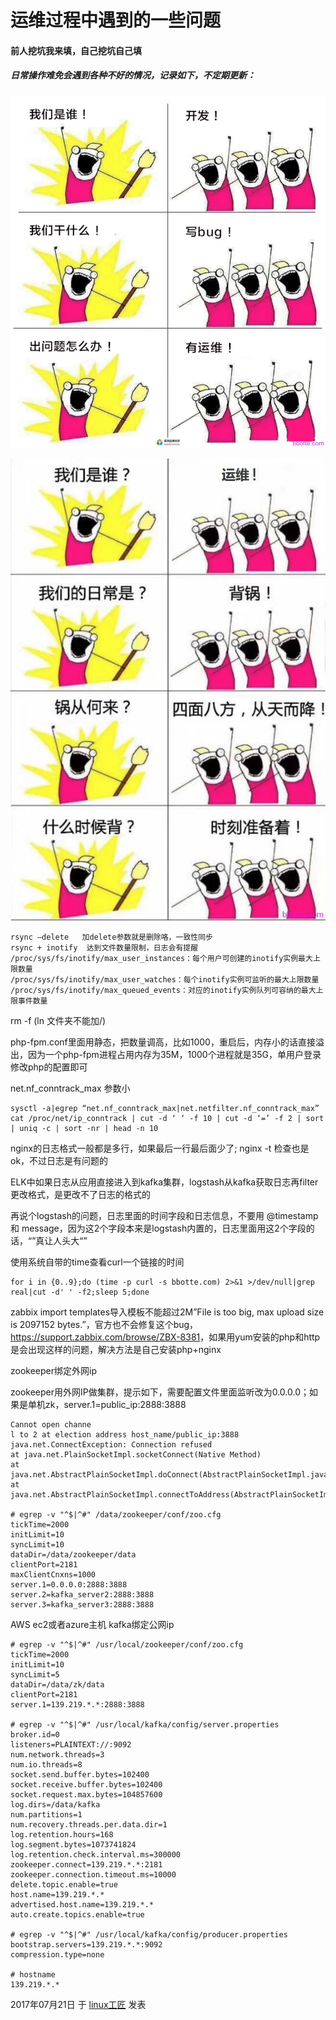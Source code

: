 # 运维过程中遇到的一些问题

#### 前人挖坑我来填，自己挖坑自己填

##### 日常操作难免会遇到各种不好的情况，记录如下，不定期更新：

![运维过程中遇到的一些问题-pic1](../images/2017/07/kaifashuaiguo2.jpg)

 

![运维过程中遇到的一些问题-pic2](../images/2017/07/kaifashuaiguo.jpg)

```
rsync –delete   加delete参数就是删除咯，一致性同步
rsync + inotify  达到文件数量限制，日志会有提醒
/proc/sys/fs/inotify/max_user_instances：每个用户可创建的inotify实例最大上限数量
/proc/sys/fs/inotify/max_user_watches：每个inotify实例可监听的最大上限数量
/proc/sys/fs/inotify/max_queued_events：对应的inotify实例队列可容纳的最大上限事件数量
```
 

rm -f  (ln 文件夹不能加/)


php-fpm.conf里面用静态，把数量调高，比如1000，重启后，内存小的话直接溢出，因为一个php-fpm进程占用内存为35M，1000个进程就是35G，单用户登录修改php的配置即可

 

net.nf_conntrack_max 参数小

```
sysctl -a|egrep “net.nf_conntrack_max|net.netfilter.nf_conntrack_max”
cat /proc/net/ip_conntrack | cut -d ‘ ‘ -f 10 | cut -d ‘=’ -f 2 | sort | uniq -c | sort -nr | head -n 10
```
 

nginx的日志格式一般都是多行，如果最后一行最后面少了;    nginx -t 检查也是ok，不过日志是有问题的

 

ELK中如果日志从应用直接进入到kafka集群，logstash从kafka获取日志再filter更改格式，是更改不了日志的格式的

再说个logstash的问题，日志里面的时间字段和日志信息，不要用 @timestamp 和 message，因为这2个字段本来是logstash内置的，日志里面用这2个字段的话，“”真让人头大“”

 

使用系统自带的time查看curl一个链接的时间

```
for i in {0..9};do (time -p curl -s bbotte.com) 2>&1 >/dev/null|grep real|cut -d' ' -f2;sleep 5;done
```
 

zabbix import templates导入模板不能超过2M”File is too big, max upload size is 2097152 bytes.”，官方也不会修复这个bug，<https://support.zabbix.com/browse/ZBX-8381>，如果用yum安装的php和http是会出现这样的问题，解决方法是自己安装php+nginx

 

zookeeper绑定外网ip

zookeeper用外网IP做集群，提示如下，需要配置文件里面监听改为0.0.0.0；如果是单机zk，server.1=public_ip:2888:3888

```
Cannot open channe
l to 2 at election address host_name/public_ip:3888
java.net.ConnectException: Connection refused
at java.net.PlainSocketImpl.socketConnect(Native Method)
at java.net.AbstractPlainSocketImpl.doConnect(AbstractPlainSocketImpl.java:350)
at java.net.AbstractPlainSocketImpl.connectToAddress(AbstractPlainSocketImpl.java:206)
 
# egrep -v "^$|^#" /data/zookeeper/conf/zoo.cfg
tickTime=2000
initLimit=10
syncLimit=10
dataDir=/data/zookeeper/data
clientPort=2181
maxClientCnxns=1000
server.1=0.0.0.0:2888:3888
server.2=kafka_server2:2888:3888
server.3=kafka_server3:2888:3888
```

AWS ec2或者azure主机 kafka绑定公网ip

```
# egrep -v "^$|^#" /usr/local/zookeeper/conf/zoo.cfg 
tickTime=2000
initLimit=10
syncLimit=5
dataDir=/data/zk/data
clientPort=2181
server.1=139.219.*.*:2888:3888
 
# egrep -v "^$|^#" /usr/local/kafka/config/server.properties
broker.id=0
listeners=PLAINTEXT://:9092
num.network.threads=3
num.io.threads=8
socket.send.buffer.bytes=102400
socket.receive.buffer.bytes=102400
socket.request.max.bytes=104857600
log.dirs=/data/kafka
num.partitions=1
num.recovery.threads.per.data.dir=1
log.retention.hours=168
log.segment.bytes=1073741824
log.retention.check.interval.ms=300000
zookeeper.connect=139.219.*.*:2181
zookeeper.connection.timeout.ms=10000
delete.topic.enable=true
host.name=139.219.*.*
advertised.host.name=139.219.*.*
auto.create.topics.enable=true
 
# egrep -v "^$|^#" /usr/local/kafka/config/producer.properties
bootstrap.servers=139.219.*.*:9092
compression.type=none
 
# hostname
139.219.*.*
```

2017年07月21日 于 [linux工匠](http://www.bbotte.com/) 发表

